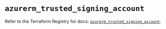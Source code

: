 # `azurerm_trusted_signing_account`

Refer to the Terraform Registry for docs: [`azurerm_trusted_signing_account`](https://registry.terraform.io/providers/hashicorp/azurerm/4.34.0/docs/resources/trusted_signing_account).
